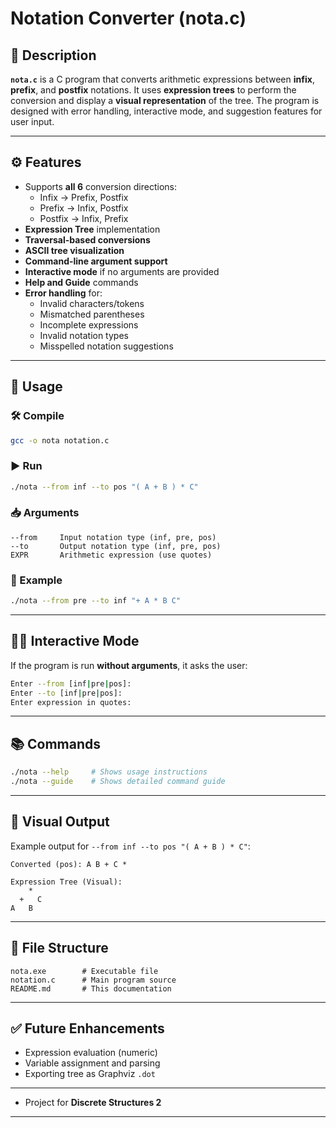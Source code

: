 # Notation Converter (nota.c)

## 📌 Description
**`nota.c`** is a C program that converts arithmetic expressions between **infix**, **prefix**, and **postfix** notations. It uses **expression trees** to perform the conversion and display a **visual representation** of the tree. The program is designed with error handling, interactive mode, and suggestion features for user input.

---

## ⚙️ Features
- Supports **all 6** conversion directions:
  - Infix → Prefix, Postfix
  - Prefix → Infix, Postfix
  - Postfix → Infix, Prefix
- **Expression Tree** implementation
- **Traversal-based conversions**
- **ASCII tree visualization**
- **Command-line argument support**
- **Interactive mode** if no arguments are provided
- **Help and Guide** commands
- **Error handling** for:
  - Invalid characters/tokens
  - Mismatched parentheses
  - Incomplete expressions
  - Invalid notation types
  - Misspelled notation suggestions

---

## 🧪 Usage
### 🛠️ Compile
```bash
gcc -o nota notation.c
```

### ▶️ Run
```bash
./nota --from inf --to pos "( A + B ) * C"
```

### 📥 Arguments
```text
--from     Input notation type (inf, pre, pos)
--to       Output notation type (inf, pre, pos)
EXPR       Arithmetic expression (use quotes)
```

### 🧭 Example
```bash
./nota --from pre --to inf "+ A * B C"
```

---

## 🧑‍💻 Interactive Mode
If the program is run **without arguments**, it asks the user:
```bash
Enter --from [inf|pre|pos]:
Enter --to [inf|pre|pos]:
Enter expression in quotes:
```

---

## 📚 Commands
```bash
./nota --help     # Shows usage instructions
./nota --guide    # Shows detailed command guide
```

---

## 🌳 Visual Output
Example output for `--from inf --to pos "( A + B ) * C"`:
```
Converted (pos): A B + C *

Expression Tree (Visual):
    *
  +   C
A   B
```

---

## 📁 File Structure
```
nota.exe        # Executable file
notation.c      # Main program source
README.md       # This documentation
```

---

## ✅ Future Enhancements
- Expression evaluation (numeric)
- Variable assignment and parsing
- Exporting tree as Graphviz `.dot`

---

- Project for **Discrete Structures 2**

---



